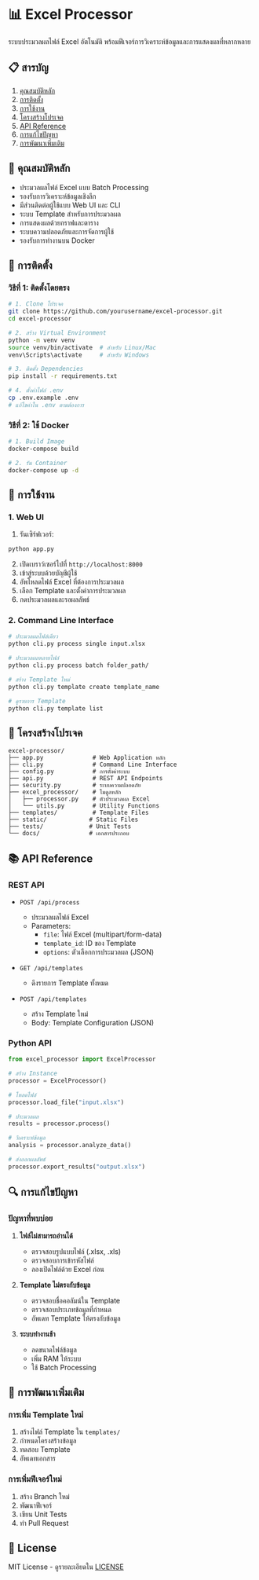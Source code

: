 # 📊 Excel Processor

ระบบประมวลผลไฟล์ Excel อัตโนมัติ พร้อมฟีเจอร์การวิเคราะห์ข้อมูลและการแสดงผลที่หลากหลาย

## 📋 สารบัญ
1. [คุณสมบัติหลัก](#คุณสมบัติหลัก)
2. [การติดตั้ง](#การติดตั้ง)
3. [การใช้งาน](#การใช้งาน)
4. [โครงสร้างโปรเจค](#โครงสร้างโปรเจค)
5. [API Reference](#api-reference)
6. [การแก้ไขปัญหา](#การแก้ไขปัญหา)
7. [การพัฒนาเพิ่มเติม](#การพัฒนาเพิ่มเติม)

## 🌟 คุณสมบัติหลัก
- ประมวลผลไฟล์ Excel แบบ Batch Processing
- รองรับการวิเคราะห์ข้อมูลเชิงลึก
- มีส่วนติดต่อผู้ใช้แบบ Web UI และ CLI
- ระบบ Template สำหรับการประมวลผล
- การแสดงผลด้วยกราฟและตาราง
- ระบบความปลอดภัยและการจัดการผู้ใช้
- รองรับการทำงานบน Docker

## 🔧 การติดตั้ง

### วิธีที่ 1: ติดตั้งโดยตรง
```bash
# 1. Clone โปรเจค
git clone https://github.com/yourusername/excel-processor.git
cd excel-processor

# 2. สร้าง Virtual Environment
python -m venv venv
source venv/bin/activate  # สำหรับ Linux/Mac
venv\Scripts\activate     # สำหรับ Windows

# 3. ติดตั้ง Dependencies
pip install -r requirements.txt

# 4. ตั้งค่าไฟล์ .env
cp .env.example .env
# แก้ไขค่าใน .env ตามต้องการ
```

### วิธีที่ 2: ใช้ Docker
```bash
# 1. Build Image
docker-compose build

# 2. รัน Container
docker-compose up -d
```

## 🎯 การใช้งาน

### 1. Web UI
1. รันเซิร์ฟเวอร์:
```bash
python app.py
```
2. เปิดเบราว์เซอร์ไปที่ `http://localhost:8000`
3. เข้าสู่ระบบด้วยบัญชีผู้ใช้
4. อัพโหลดไฟล์ Excel ที่ต้องการประมวลผล
5. เลือก Template และตั้งค่าการประมวลผล
6. กดประมวลผลและรอผลลัพธ์

### 2. Command Line Interface
```bash
# ประมวลผลไฟล์เดียว
python cli.py process single input.xlsx

# ประมวลผลหลายไฟล์
python cli.py process batch folder_path/

# สร้าง Template ใหม่
python cli.py template create template_name

# ดูรายการ Template
python cli.py template list
```

## 📁 โครงสร้างโปรเจค
```
excel-processor/
├── app.py              # Web Application หลัก
├── cli.py              # Command Line Interface
├── config.py           # การตั้งค่าระบบ
├── api.py              # REST API Endpoints
├── security.py         # ระบบความปลอดภัย
├── excel_processor/    # โมดูลหลัก
│   ├── processor.py    # ตัวประมวลผล Excel
│   └── utils.py        # Utility Functions
├── templates/          # Template Files
├── static/            # Static Files
├── tests/             # Unit Tests
└── docs/              # เอกสารประกอบ
```

## 📚 API Reference

### REST API
- `POST /api/process`
  - ประมวลผลไฟล์ Excel
  - Parameters:
    - `file`: ไฟล์ Excel (multipart/form-data)
    - `template_id`: ID ของ Template
    - `options`: ตัวเลือกการประมวลผล (JSON)

- `GET /api/templates`
  - ดึงรายการ Template ทั้งหมด

- `POST /api/templates`
  - สร้าง Template ใหม่
  - Body: Template Configuration (JSON)

### Python API
```python
from excel_processor import ExcelProcessor

# สร้าง Instance
processor = ExcelProcessor()

# โหลดไฟล์
processor.load_file("input.xlsx")

# ประมวลผล
results = processor.process()

# วิเคราะห์ข้อมูล
analysis = processor.analyze_data()

# ส่งออกผลลัพธ์
processor.export_results("output.xlsx")
```

## 🔍 การแก้ไขปัญหา

### ปัญหาที่พบบ่อย
1. **ไฟล์ไม่สามารถอ่านได้**
   - ตรวจสอบรูปแบบไฟล์ (.xlsx, .xls)
   - ตรวจสอบการเข้ารหัสไฟล์
   - ลองเปิดไฟล์ด้วย Excel ก่อน

2. **Template ไม่ตรงกับข้อมูล**
   - ตรวจสอบชื่อคอลัมน์ใน Template
   - ตรวจสอบประเภทข้อมูลที่กำหนด
   - อัพเดท Template ให้ตรงกับข้อมูล

3. **ระบบทำงานช้า**
   - ลดขนาดไฟล์ข้อมูล
   - เพิ่ม RAM ให้ระบบ
   - ใช้ Batch Processing

## 🚀 การพัฒนาเพิ่มเติม

### การเพิ่ม Template ใหม่
1. สร้างไฟล์ Template ใน `templates/`
2. กำหนดโครงสร้างข้อมูล
3. ทดสอบ Template
4. อัพเดทเอกสาร

### การเพิ่มฟีเจอร์ใหม่
1. สร้าง Branch ใหม่
2. พัฒนาฟีเจอร์
3. เขียน Unit Tests
4. ทำ Pull Request

## 📝 License
MIT License - ดูรายละเอียดใน [LICENSE](LICENSE) 